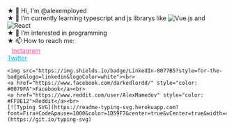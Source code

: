  ★ 👋 Hi, I'm @alexemployed<br>
 ★ 🌱 I’m currently learning typescript and js librarys like ![Vue.js](https://badges.aleen42.com/src/vue.svg) and ![React](https://badges.aleen42.com/src/react.svg)<br>
 ★ 👀 I’m interested in programming<br>
 ★ 📫 How to reach me:<br>
    <a href="https://www.instagram.com/darkedlord" style="color: #FC4B9C; margin-left: 10px;">Instagram</a><br>
    <a href="https://www.twitter.com/darkedlord" style="color: #00B9FA">Twitter</a><br>
<!--     <a href="https://www.linkedin.com/in/darkedlord/" style="color: #0048FA">LinkedIn</a><br> -->
    <img src="https://img.shields.io/badge/LinkedIn-0077B5?style=for-the-badge&logo=linkedin&logoColor=white"><br>
    <a href="https://www.facebook.com/darkedlordd/" style="color: #0079FA">Facebook</a><br>
    <a href="https://www.reddit.com/user/AlexMamedov" style="color: #FF9E12">Reddit</a><br>
    [![Typing SVG](https://readme-typing-svg.herokuapp.com?font=Fira+Code&pause=1000&color=1D59F7&center=true&vCenter=true&width=435&lines=Computer+sciene+student;Happy+Hacking!)](https://git.io/typing-svg)

 
<!--
**alexemployed/alexemployed** is a ✨ _special_ ✨ repository because its `README.md` (this file) appears on your GitHub profile.

Here are some ideas to get you started:

- 🔭 I’m currently working on ...
- 🌱 I’m currently learning ...
- 👯 I’m looking to collaborate on ...
- 🤔 I’m looking for help with ...
- 💬 Ask me about ...
- 📫 How to reach me: ...
- 😄 Pronouns: ...
- ⚡ Fun fact: ...
-->

 

